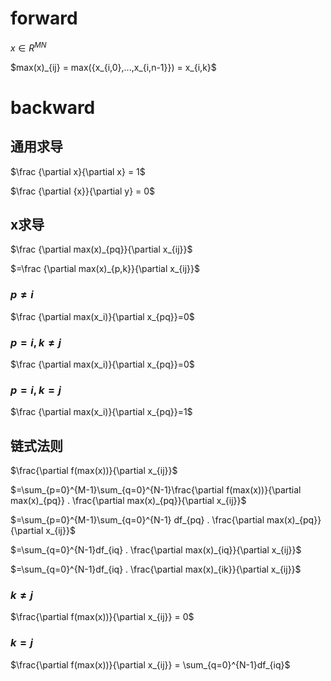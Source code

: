 # forward
$x \in R^{MN}$

<p>
$max(x)_{ij} = max({x_{i,0},...,x_{i,n-1}}) = x_{i,k}$
</p>

# backward
## 通用求导

$\frac {\partial x}{\partial x} = 1$

$\frac {\partial {x}}{\partial y} = 0$

## x求导

<p>
$\frac {\partial max(x)_{pq}}{\partial x_{ij}}$
</p>

<p>
$=\frac {\partial max(x)_{p,k}}{\partial x_{ij}}$
</p>

### $p \neq i$
$\frac {\partial max(x_i)}{\partial x_{pq}}=0$

### $p = i, k \neq j$
$\frac {\partial max(x_i)}{\partial x_{pq}}=0$

### $p = i, k = j$
$\frac {\partial max(x_i)}{\partial x_{pq}}=1$

## 链式法则

$\frac{\partial f(max(x))}{\partial x_{ij}}$

<p>
$=\sum_{p=0}^{M-1}\sum_{q=0}^{N-1}\frac{\partial f(max(x))}{\partial max(x)_{pq}} . \frac{\partial max(x)_{pq}}{\partial x_{ij}}$
</p>

<p>
$=\sum_{p=0}^{M-1}\sum_{q=0}^{N-1} df_{pq} . \frac{\partial max(x)_{pq}}{\partial x_{ij}}$
</p>

<p>
$=\sum_{q=0}^{N-1}df_{iq} . \frac{\partial max(x)_{iq}}{\partial x_{ij}}$
</p>

<p>
$=\sum_{q=0}^{N-1}df_{iq} . \frac{\partial max(x)_{ik}}{\partial x_{ij}}$
</p>

### $k \neq j$

$\frac{\partial f(max(x))}{\partial x_{ij}} = 0$

### $k = j$

$\frac{\partial f(max(x))}{\partial x_{ij}} = \sum_{q=0}^{N-1}df_{iq}$

